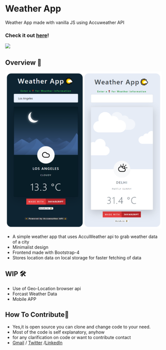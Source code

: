 # Weather App
 Weather App made with vanilla JS using Accuweather API
### Check it out [here]!
<img src="https://forthebadge.com/images/badges/made-with-javascript.svg"> 

 [here]:<http://asishraju.me/Weather-App/>

## Overview 👀
<img src="img/img.png">

- A simple weather app that uses AccuWeather api to grab weather data of a city
- Minimalist design
- Frontend made with Bootstrap-4
- Stores location data on local storage for faster fetching of data

## WIP 🛠
- Use of Geo-Location browser api
- Forcast Weather Data
- Mobile APP

## How To Contribute🤝 
- Yes,it is open source you can clone and change code to your need.
- Most of the code is self explanatory, anyhow
- for any clarification on code or want to contribute contact 
- [Gmail] / [Twitter] /[LinkedIn]

[Gmail]: <mailto:vashish888@gmail.com>
[LinkedIn]: <https://www.linkedin.com/in/asish-raju-7a0b90192>
[Twitter]: <https://twitter.com/vashish888>
